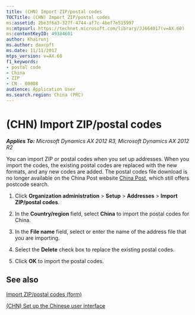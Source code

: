 ```yaml
---
title: (CHN) Import ZIP/postal codes
TOCTitle: (CHN) Import ZIP/postal codes
ms:assetid: 2be3f6a3-327f-4744-af7c-4bef7e515997
ms:mtpsurl: https://technet.microsoft.com/library/JJ664017(v=AX.60)
ms:contentKeyID: 49384601
author: Khairunj
ms.author: daxcpft
ms.date: 11/11/2017
mtps_version: v=AX.60
f1_keywords:
- postal code
- China
- ZIP
- CN - 00008
audience: Application User
ms.search.region: China (PRC)
---
```


# (CHN) Import ZIP/postal codes 


_**Applies To:** Microsoft Dynamics AX 2012 R3, Microsoft Dynamics AX 2012 R2_

You can import ZIP or postal codes when you set up addresses. When you import the codes, the existing postal codes are replaced with the new formats, and any new codes are added. The postal codes file download is no longer available on the China Post website [China Post](http://cpdc.chinapost.com.cn/web/), which still offers postcode search.

1.  Click **Organization administration** \> **Setup** \> **Addresses** \> **Import ZIP/postal codes**.

2.  In the **Country/region** field, select **China** to import the postal codes for China.

3.  In the **File name** field, select or enter the name of the address file that you are importing.

4.  Select the **Delete** check box to replace the existing postal codes.

5.  Click **OK** to import the postal codes.

## See also

[Import ZIP/postal codes (form)](https://technet.microsoft.com/library/aa591460\(v=ax.60\))

[(CHN) Set up the Chinese user interface](chn-set-up-the-chinese-user-interface.md)

  


